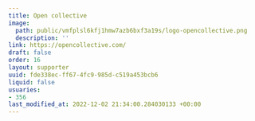 ```yaml
---
title: Open collective
image:
  path: public/vmfplsl6kfj1hmw7azb6bxf3a19s/logo-opencollective.png
  description: ''
link: https://opencollective.com/
draft: false
order: 16
layout: supporter
uuid: fde338ec-ff67-4fc9-985d-c519a453bcb6
liquid: false
usuaries:
- 356
last_modified_at: 2022-12-02 21:34:00.284030133 +00:00
---
```


